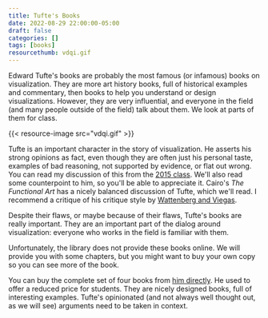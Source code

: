 ```yaml
---
title: Tufte's Books
date: 2022-08-29 22:00:00-05:00
draft: false
categories: []
tags: [books]
resourcethumb: vdqi.gif
---
```


Edward Tufte's books are probably the most famous (or infamous) books on visualization. They are more art history books, full of historical examples and commentary, then books to help you understand or design visualizations. However, they are very influential, and everyone in the field (and many people outside of the field) talk about them. We look at parts of them for class.

<!--more-->

{{< resource-image src="vdqi.gif" >}}

Tufte is an important character in the story of visualization. He asserts his strong opinions as fact, even though they are often just his personal taste, examples of bad reasoning, not supported by evidence, or flat out wrong. You can read my discussion of this from the [2015 class](https://graphics.cs.wisc.edu/WP/vis15/2014/12/24/not-the-textbook-tuftes-books/). We'll also read some counterpoint to him, so you'll be able to appreciate it. Cairo's *The Functional Art* has a nicely balanced discussion of Tufte, which we'll read. I recommend a critique of his critique style by [Wattenberg and Viegas](https://medium.com/@hint_fm/design-and-redesign-4ab77206cf9). 

Despite their flaws, or maybe because of their flaws, Tufte's books are really important. They are an important part of the dialog around visualization: everyone who works in the field is familiar with them.

Unfortunately, the library does not provide these books online. We will provide you with some chapters, but you might want to buy your own copy so you can see more of the book.

You can buy the complete set of four books from [him directly](https://www.edwardtufte.com/tufte/books_be). He used to offer a reduced price for students. They are nicely designed books, full of interesting examples. Tufte's opinionated (and not always well thought out, as we will see) arguments need to be taken in context.
